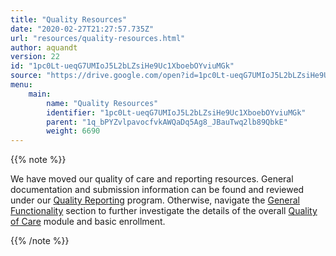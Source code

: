 ```yaml
---
title: "Quality Resources"
date: "2020-02-27T21:27:57.735Z"
url: "resources/quality-resources.html"
author: aquandt
version: 22
id: "1pc0Lt-ueqG7UMIoJ5L2bLZsiHe9Uc1XboebOYviuMGk"
source: "https://drive.google.com/open?id=1pc0Lt-ueqG7UMIoJ5L2bLZsiHe9Uc1XboebOYviuMGk"
menu:
    main:
        name: "Quality Resources"
        identifier: "1pc0Lt-ueqG7UMIoJ5L2bLZsiHe9Uc1XboebOYviuMGk"
        parent: "1q_bPYZvlpavocfvkAWQaDq5Ag8_JBauTwq2lb89QbkE"
        weight: 6690
---
```

{{% note %}}

We have moved our quality of care and reporting resources. General documentation and submission information can be found and reviewed under our [Quality Reporting](../programs/quality-reporting.html) program. Otherwise, navigate the [General Functionality](../functions.html) section to further investigate the details of the overall [Quality of Care](../functions/quality-of-care.html) module and basic enrollment.

{{% /note %}}


